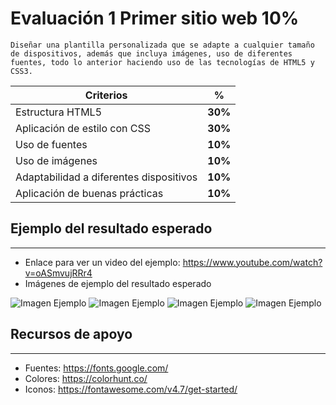 # Evaluación 1  Primer sitio web 10% 

~~~
Diseñar una plantilla personalizada que se adapte a cualquier tamaño de dispositivos, además que incluya imágenes, uso de diferentes fuentes, todo lo anterior haciendo uso de las tecnologías de HTML5 y CSS3.
~~~~

<center>

| Criterios                              | %           |
|----------------------------------------|-------------|
| Estructura HTML5                       | **30%**     |
| Aplicación de estilo con CSS           | **30%**     |
| Uso de fuentes                         | **10%**     | 
| Uso de imágenes                        | **10%**     |
| Adaptabilidad a diferentes dispositivos| **10%**     |
| Aplicación de buenas prácticas         | **10%**     |

</center>

## Ejemplo del resultado esperado
-----------
* Enlace para ver un video del ejemplo: https://www.youtube.com/watch?v=oASmvujRRr4
* Imágenes de ejemplo del resultado esperado

![Imagen Ejemplo](/images/img1.png)
![Imagen Ejemplo](/images/img2.png)
![Imagen Ejemplo](/images/img3.png)
![Imagen Ejemplo](/images/img4.png)

## Recursos de apoyo 
----------
* Fuentes: https://fonts.google.com/ 
* Colores: https://colorhunt.co/ 
* Iconos: https://fontawesome.com/v4.7/get-started/
